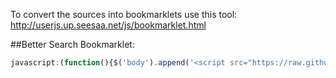 To convert the sources into bookmarklets use this tool: http://userjs.up.seesaa.net/js/bookmarklet.html

##Better Search Bookmarklet: 
```javascript
javascript:(function(){$('body').append('<script src="https://raw.github.com/frankielaguna/Turntable-Bookmarklets/master/bettersearch.js"></script>');})();
```
